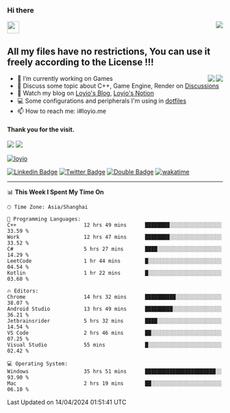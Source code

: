<h3 align="left">Hi there</h3>
<img src='https://em-content.zobj.net/source/animated-noto-color-emoji/356/waving-hand_light-skin-tone_1f44b-1f3fb_1f3fb.gif' width='28' />
<a align="right" href="https://github.com/loyio/loyio/blob/master/STAR/README.md"><img align="right" src="https://img.shields.io/badge/LOYIO-STAR-green" /></a>

## All my files have no restrictions, You can use it freely according to the License !!!

<a href="https://github.com/loyio#gh-light-mode-only">
     <img align="right"  src="https://loy-readme.vercel.app/api/top-langs/?username=loyio&langs_count=6&hide=css,html,jupyter%20notebook" />
</a>

<a href="https://github.com/loyio#gh-dark-mode-only">
  <img align="right"  src="https://loy-readme.vercel.app/api/top-langs/?username=loyio&langs_count=6&theme=slateorange&hide=css,html,jupyter%20notebook" />
</a>



- 🔭 I’m currently working on Games
- 💬 Discuss some topic about C++, Game Engine, Render on [Discussions](https://github.com/loyio/loyio/discussions)
- 📔 Watch my blog on [Loyio's Blog](https://loyio.me), [Loyio's Notion](https://loyio.notion.site/loyio/Loyio-s-Dashboard-2f56bd29222a445ea9d9e8802a1ac83b)
- 💻 Some configurations and peripherals I'm using in [dotfiles](https://github.com/loyio/dotfiles)
- 📫 How to reach me: i#loyio.me


#### Thank you for the visit.
<img src="http://profile-counter.glitch.me/loyio/count.svg" />

<img src="https://loy-readme.vercel.app/api?username=loyio&show_icons=true&hide=stars&include_all_commits=true&hide_title=true&theme=slateorange" />

     

[![loyio](https://github-profile-trophy.vercel.app/?username=loyio&theme=onedark&column=4)](https://github.com/loyio)

[![Linkedin Badge](https://img.shields.io/badge/-@loyio-0077b5?style=flat-square&logo=Linkedin&logoColor=white&labelColor=0077b5&link=https://www.linkedin.com/in/loyio-hex-363172158/)](https://www.linkedin.com/in/loyio-hex-363172158/)
[![Twitter Badge](https://img.shields.io/badge/-@loyiome-000000?style=flat-square&labelColor=000000&logo=x&logoColor=white&link=https://twitter.com/loyiome)](https://twitter.com/loyiome)
[![Double Badge](https://img.shields.io/badge/@loyio-007722?style=flat&logo=Douban&logoColor=white)](https://www.douban.com/people/susmote)
[![wakatime](https://wakatime.com/badge/user/c0ddc104-5a20-41d1-ab9a-c4d9ea20a4d9.svg)](https://wakatime.com/@c0ddc104-5a20-41d1-ab9a-c4d9ea20a4d9)

-------
<!--START_SECTION:waka-->
📊 **This Week I Spent My Time On** 

```text
🕑︎ Time Zone: Asia/Shanghai

💬 Programming Languages: 
C++                      12 hrs 49 mins      ████████░░░░░░░░░░░░░░░░░   33.59 % 
Work                     12 hrs 47 mins      ████████░░░░░░░░░░░░░░░░░   33.52 % 
C#                       5 hrs 27 mins       ████░░░░░░░░░░░░░░░░░░░░░   14.29 % 
LeetCode                 1 hr 44 mins        █░░░░░░░░░░░░░░░░░░░░░░░░   04.54 % 
Kotlin                   1 hr 22 mins        █░░░░░░░░░░░░░░░░░░░░░░░░   03.60 % 

🔥 Editors: 
Chrome                   14 hrs 32 mins      ██████████░░░░░░░░░░░░░░░   38.07 % 
Android Studio           13 hrs 49 mins      █████████░░░░░░░░░░░░░░░░   36.21 % 
Jetbrainsrider           5 hrs 32 mins       ████░░░░░░░░░░░░░░░░░░░░░   14.54 % 
VS Code                  2 hrs 46 mins       ██░░░░░░░░░░░░░░░░░░░░░░░   07.25 % 
Visual Studio            55 mins             █░░░░░░░░░░░░░░░░░░░░░░░░   02.42 % 

💻 Operating System: 
Windows                  35 hrs 51 mins      ███████████████████████░░   93.90 % 
Mac                      2 hrs 19 mins       ██░░░░░░░░░░░░░░░░░░░░░░░   06.10 % 
```


 Last Updated on 14/04/2024 01:51:41 UTC
<!--END_SECTION:waka-->
